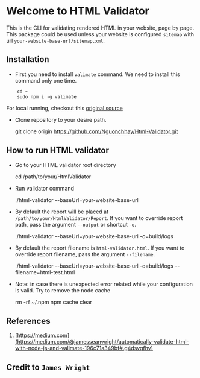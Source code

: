 Welcome to HTML Validator
======================

This is the CLI for validating rendered HTML in your website, page by page. This package could be used unless your website is configured `sitemap`
with url `your-website-base-url/sitemap.xml`.

Installation
------------

* First you need to install `valimate` command. We need to install this command only one time.

```
	cd ~
	sudo npm i -g valimate
```

For local running, checkout this [original source](https://github.com/jamesseanwright/valimate)

* Clone repository to your desire path.

	git clone origin https://github.com/Nguonchhay/Html-Validator.git

How to run HTML validator
--------------------------

* Go to your HTML validator root directory

	cd /path/to/your/HtmlValidator

* Run validator command

	./html-validator  --baseUrl=your-website-base-url

* By default the report will be placed at `/path/to/your/HtmlValidator/Report`. If you want to override report path, pass the argument `--output` or shortcut `-o`.

	./html-validator --baseUrl=your-website-base-url -o=build/logs

* By default the report filename is `html-validator.html`. If you want to override report filename, pass the argument `--filename`.

	./html-validator --baseUrl=your-website-base-url -o=build/logs --filename=html-test.html

* Note: in case there is unexpected error related while your configuration is valid. Try to remove the node cache

	rm  -rf ~/.npm
	npm cache clear

References
----------
1. [https://medium.com](https://medium.com/@jamesseanwright/automatically-validate-html-with-node-js-and-valimate-196c71a349bf#.g4dsvqfhv)

## Credit to `James Wright`
